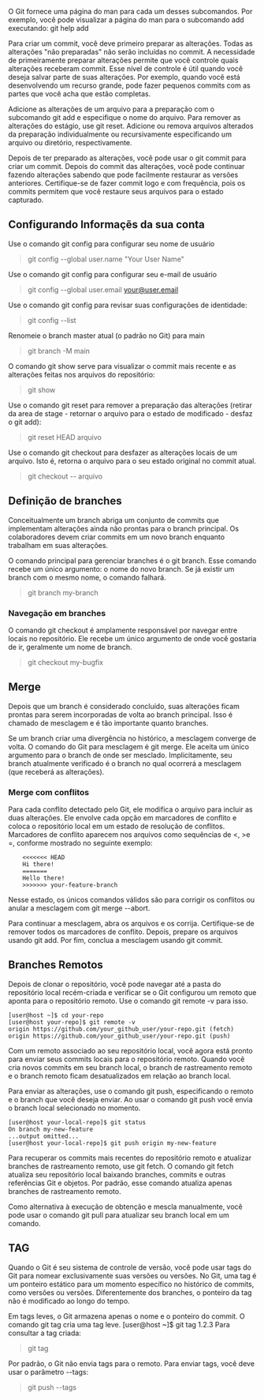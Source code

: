 O Git fornece uma página do man para cada um desses subcomandos.
Por exemplo, você pode visualizar a página do man para o subcomando
add executando:
git help add

Para criar um commit, você deve primeiro preparar as alterações. Todas as alterações "não
preparadas" não serão incluídas no commit. A necessidade de primeiramente preparar alterações
permite que você controle quais alterações receberam commit. Esse nível de controle é
útil quando você deseja salvar parte de suas alterações. Por exemplo, quando você está
desenvolvendo um recurso grande, pode fazer pequenos commits com as partes que você acha
que estão completas.

Adicione as alterações de um arquivo para a preparação com o subcomando git add e
especifique o nome do arquivo. Para remover as alterações do estágio, use git reset.
Adicione ou remova arquivos alterados da preparação individualmente ou recursivamente
especificando um arquivo ou diretório, respectivamente.

Depois de ter preparado as alterações, você pode usar o git commit para criar um commit.
Depois do commit das alterações, você pode continuar fazendo alterações sabendo que pode
facilmente restaurar as versões anteriores. Certifique-se de fazer commit logo e com
frequência, pois os commits permitem que você restaure seus arquivos para o estado
capturado.

## Configurando Informaçẽs da sua conta

Use o comando git config para configurar seu nome de usuário

> git config --global user.name "Your User Name"

Use o comando git config para configurar seu e-mail de usuário

> git config --global user.email your@user.email

Use o comando git config para revisar suas configurações de identidade:

> git config --list

Renomeie o branch master atual (o padrão no Git) para main

> git branch -M main

O comando git show serve para visualizar o commit mais recente e as alterações feitas
nos arquivos do repositório:

> git show

Use o comando git reset para remover a preparação das alterações (retirar da area de stage -
retornar o arquivo para o estado de modificado - desfaz o git add):

> git reset HEAD arquivo

Use o comando git checkout para desfazer as alterações locais de um arquivo. Isto é,
retorna o arquivo para o seu estado original no commit atual.

> git checkout -- arquivo

## Definição de branches

Conceitualmente um branch abriga um conjunto de commits que implementam alterações ainda
não prontas para o branch principal. Os colaboradores devem criar commits em um novo branch
enquanto trabalham em suas alterações.

O comando principal para gerenciar branches é o git branch. Esse comando recebe um único
argumento: o nome do novo branch. Se já existir um branch com o mesmo nome, o comando
falhará.

> git branch my-branch

### Navegação em branches

O comando git checkout é amplamente responsável por navegar entre locais no repositório.
Ele recebe um único argumento de onde você gostaria de ir, geralmente um nome de branch.

> git checkout my-bugfix

## Merge

Depois que um branch é considerado concluído, suas alterações ficam prontas para serem
incorporadas de volta ao branch principal. Isso é chamado de mesclagem e é tão importante
quanto branches.

Se um branch criar uma divergência no histórico, a mesclagem converge de volta.
O comando do Git para mesclagem é git merge. Ele aceita um único argumento para o branch
de onde ser mesclado. Implicitamente, seu branch atualmente verificado é o branch no qual
ocorrerá a mesclagem (que receberá as alterações).

### Merge com conflitos

Para cada conflito detectado pelo Git, ele modifica o arquivo para incluir as duas alterações.
Ele envolve cada opção em marcadores de conflito e coloca o repositório local em um estado de
resolução de conflitos.
Marcadores de conflito aparecem nos arquivos como sequências de <, >e =, conforme mostrado
no seguinte exemplo:

```
    <<<<<<< HEAD
    Hi there!
    =======
    Hello there!
    >>>>>>> your-feature-branch
```

Nesse estado, os únicos comandos válidos são para corrigir os conflitos ou anular a mesclagem
com git merge --abort.

Para continuar a mesclagem, abra os arquivos e os corrija. Certifique-se de remover todos
os marcadores de conflito. Depois, prepare os arquivos usando git add. Por fim, conclua a
mesclagem usando git commit.

## Branches Remotos

Depois de clonar o repositório, você pode navegar até a pasta do repositório local
recém-criada e verificar se o Git configurou um remoto que aponta para o repositório
remoto. Use o comando git remote -v para isso.

```
[user@host ~]$ cd your-repo
[user@host your-repo]$ git remote -v
origin https://github.com/your_github_user/your-repo.git (fetch)
origin https://github.com/your_github_user/your-repo.git (push)
```

Com um remoto associado ao seu repositório local, você agora está pronto para enviar seus
commits locais para o repositório remoto. Quando você cria novos commits em seu branch local,
o branch de rastreamento remoto e o branch remoto ficam desatualizados em relação ao branch
local.

Para enviar as alterações, use o comando git push, especificando o remoto e o branch que
você deseja enviar. Ao usar o comando git push você envia o branch local selecionado no
momento.

```
[user@host your-local-repo]$ git status
On branch my-new-feature
...output omitted...
[user@host your-local-repo]$ git push origin my-new-feature
```

Para recuperar os commits mais recentes do repositório remoto e atualizar branches de
rastreamento remoto, use git fetch.
O comando git fetch atualiza seu repositório local baixando branches, commits e
outras referências Git e objetos. Por padrão, esse comando atualiza apenas branches de
rastreamento remoto.

Como alternativa à execução de obtenção e mescla manualmente, você pode usar o comando
git pull para atualizar seu branch local em um comando.

## TAG

Quando o Git é seu sistema de controle de versão, você pode usar tags do Git para nomear
exclusivamente suas versões ou versões. No Git, uma tag é um ponteiro estático para um
momento específico no histórico de commits, como versões ou versões. Diferentemente dos
branches, o ponteiro da tag não é modificado ao longo do tempo.

Em tags leves, o Git armazena apenas o nome e o ponteiro do commit. O comando git tag cria
uma tag leve. [user@host ~]$ git tag 1.2.3
Para consultar a tag criada:

> git tag

Por padrão, o Git não envia tags para o remoto. Para enviar tags, você deve usar o
parâmetro --tags:

> git push --tags
